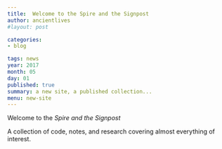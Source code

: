 ```yaml
---
title:  Welcome to the Spire and the Signpost
author: ancientlives
#layout: post

categories:
- blog

tags: news
year: 2017
month: 05
day: 01
published: true
summary: a new site, a published collection... 
menu: new-site
---
```


Welcome to the *Spire and the Signpost*

A collection of code, notes, and research covering almost everything of interest.
